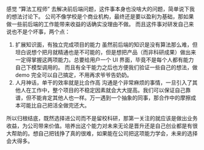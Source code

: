 感觉 “算法工程师” 去解决前后端问题，这件事本身也没啥大的问题，简单说下我的想法讨论下。
公司不像学校是个商业机构，最终还是要以盈利为基础，那如果做一些前后端的工作能带来收益的话确实没理由不做。
而且这件事对研发自己来说也不是个坏事，两个点：
1. 扩展知识面，有独立完成项目的能力
虽然前后端的知识是没有算法那么难，但坦白说想个把月就精通也是不可能的，但是想把产品（而非科研成果）做出来一定得掌握这两项能力。总要给用户一个 UI 界面，毕竟不是每个人都有能力自己下模型调用的。
而且有全干能力之后也方便我们验证一些自己的想法，做 demo 完全可以自己搞定，不用再求爷爷告奶奶。
2. 人月神话，单干的效率就是比合作高
沟通是个非常麻烦的事情，一旦引入了其他人在工作中，整个项目的不稳定因素就会大大提高。我们可以保证自己靠谱，但不能肯定其他人也一样。万一遇到一个抽象的同事，那合作中的摩擦成本可能比自己把活全做完还大。

所以归根结底，既然选择进公司而不是留校科研，那第一关注的就应该是做出业务收益，为公司带来价值。培养出这个能力对未来无论是晋升还是自己创业都是有很大帮助的。想自己把钱挣了真的很难，如果能在公司把这项能力学会，未来的选择会大得多。